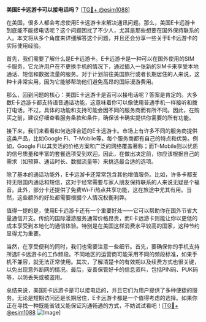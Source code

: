 **美国E卡远游卡可以接电话吗？** [[TG💪+ @esim1088](https://t.me/s/esim1088)]

在美国，很多人都会考虑使用E卡远游卡来解决通讯问题。那么，美国E卡远游卡到底能不能接电话呢？这个问题困扰了不少人，尤其是那些想要在国外保持联系的人。本文将从多个角度来详细解答这个问题，并且还会分享一些关于E卡远游卡的实际使用经验。

首先，我们需要了解什么是E卡远游卡。E卡远游卡是一种可以在国外使用的SIM卡服务，它允许用户在不更换手机的情况下，通过插入一张新的SIM卡来享受本地通话、短信和数据流量的服务。对于计划前往美国旅行或者长期居住的人来说，这种卡非常实用，因为它能够帮助他们避免高昂的国际漫游费用。

那么，回到问题的核心：美国E卡远游卡是否可以接电话呢？答案是肯定的。大多数E卡远游卡都支持语音通话功能，这意味着你可以像使用普通手机一样接听和拨打电话。不过，具体的功能和支持可能会因不同的服务商而有所不同。因此，在购买之前，建议仔细查看服务条款和条件，确保该卡确实提供你需要的所有功能。

接下来，我们来看看如何选择合适的E卡远游卡。市场上有许多不同的服务商提供这类产品，比如Google Fi、T-Mobile等。每个服务商都有自己的特点和优势。例如，Google Fi以其灵活的价格方案和广泛的网络覆盖著称；而T-Mobile则以优质的信号质量和丰富的套餐选项受到欢迎。因此，在做出决定前，你应该根据自己的需求（如预算、通话时长、数据流量等）来挑选最合适的选项。

除了基本的通话功能外，E卡远游卡还常常包含其他增值服务。比如，许多卡都支持无限国内通话和短信，这对于经常需要与家人朋友保持联系的人来说无疑是个福音。此外，部分卡还提供了免费Wi-Fi热点共享功能，这在旅途中尤其有用。当然，这些额外的好处都需要根据个人情况权衡利弊。

值得一提的是，使用E卡远游卡还有一个重要好处——它可以帮助你在国外节省大量通信开支。传统的国际漫游服务通常价格昂贵，而E卡远游卡则能让你以更低的成本享受到本地化的通信体验。特别是在美国这样消费水平较高的国家，这种节约显得尤为重要。

当然，在享受便利的同时，我们也需要注意一些细节。首先，要确保你的手机支持所选E卡远游卡的工作频段。不同地区的运营商可能采用不同的频段标准，如果手机不兼容，就无法正常使用。其次，了解清楚卡的有效期以及续费方式也很关键，以免出现意外断网的情况。最后，妥善保管好卡的信息资料，包括PIN码、PUK码等，以防丢失或被盗用。

总结来说，美国E卡远游卡是可以接电话的，并且它们为用户提供了多种便捷的服务。无论是短期访问还是长期居住，E卡远游卡都是一个值得考虑的选择。如果你正在寻找一种既能省钱又能保证沟通畅通的方式，不妨试试看吧！[[TG💪+ @esim1088](https://t.me/s/esim1088) ![Image](https://i.postimg.cc/4NQfJmqS/Snipaste-2025-05-13-00-14-12.png)]